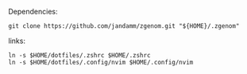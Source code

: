 Dependencies:

```
git clone https://github.com/jandamm/zgenom.git "${HOME}/.zgenom"
```


links:
```
ln -s $HOME/dotfiles/.zshrc $HOME/.zshrc
ln -s $HOME/dotfiles/.config/nvim $HOME/.config/nvim
```
